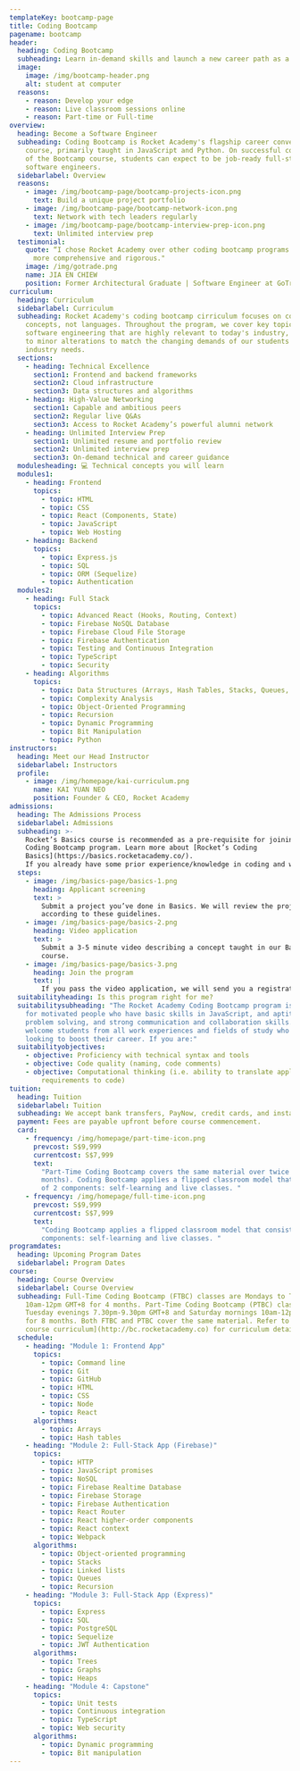 ```yaml
---
templateKey: bootcamp-page
title: Coding Bootcamp
pagename: bootcamp
header:
  heading: Coding Bootcamp
  subheading: Learn in-demand skills and launch a new career path as a Software Engineer
  image:
    image: /img/bootcamp-header.png
    alt: student at computer
  reasons:
    - reason: Develop your edge
    - reason: Live classroom sessions online
    - reason: Part-time or Full-time
overview:
  heading: Become a Software Engineer
  subheading: Coding Bootcamp is Rocket Academy's flagship career conversion
    course, primarily taught in JavaScript and Python. On successful completion
    of the Bootcamp course, students can expect to be job-ready full-stack
    software engineers.
  sidebarlabel: Overview
  reasons:
    - image: /img/bootcamp-page/bootcamp-projects-icon.png
      text: Build a unique project portfolio
    - image: /img/bootcamp-page/bootcamp-network-icon.png
      text: Network with tech leaders regularly
    - image: /img/bootcamp-page/bootcamp-interview-prep-icon.png
      text: Unlimited interview prep
  testimonial:
    quote: “I chose Rocket Academy over other coding bootcamp programs as it was
      more comprehensive and rigorous."
    image: /img/gotrade.png
    name: JIA EN CHIEW
    position: Former Architectural Graduate | Software Engineer at GoTrade
curriculum:
  heading: Curriculum
  sidebarlabel: Curriculum
  subheading: Rocket Academy's coding bootcamp cirriculum focuses on coding
    concepts, not languages. Throughout the program, we cover key topics in
    software engineering that are highly relevant to today's industry, subject
    to minor alterations to match the changing demands of our students and
    industry needs.
  sections:
    - heading: Technical Excellence
      section1: Frontend and backend frameworks
      section2: Cloud infrastructure
      section3: Data structures and algorithms
    - heading: High-Value Networking
      section1: Capable and ambitious peers
      section2: Regular live Q&As
      section3: Access to Rocket Academy’s powerful alumni network
    - heading: Unlimited Interview Prep
      section1: Unlimited resume and portfolio review
      section2: Unlimited interview prep
      section3: On-demand technical and career guidance
  modulesheading: 💻 Technical concepts you will learn
  modules1:
    - heading: Frontend
      topics:
        - topic: HTML
        - topic: CSS
        - topic: React (Components, State)
        - topic: JavaScript
        - topic: Web Hosting
    - heading: Backend
      topics:
        - topic: Express.js
        - topic: SQL
        - topic: ORM (Sequelize)
        - topic: Authentication
  modules2:
    - heading: Full Stack
      topics:
        - topic: Advanced React (Hooks, Routing, Context)
        - topic: Firebase NoSQL Database
        - topic: Firebase Cloud File Storage
        - topic: Firebase Authentication
        - topic: Testing and Continuous Integration
        - topic: TypeScript
        - topic: Security
    - heading: Algorithms
      topics:
        - topic: Data Structures (Arrays, Hash Tables, Stacks, Queues, Linked Lists, Trees, Graphs, Heaps)
        - topic: Complexity Analysis
        - topic: Object-Oriented Programming
        - topic: Recursion
        - topic: Dynamic Programming
        - topic: Bit Manipulation
        - topic: Python
instructors:
  heading: Meet our Head Instructor
  sidebarlabel: Instructors
  profile:
    - image: /img/homepage/kai-curriculum.png
      name: KAI YUAN NEO
      position: Founder & CEO, Rocket Academy
admissions:
  heading: The Admissions Process
  sidebarlabel: Admissions
  subheading: >-
    Rocket’s Basics course is recommended as a pre-requisite for joining our
    Coding Bootcamp program. Learn more about [Rocket’s Coding
    Basics](https://basics.rocketacademy.co/).
    If you already have some prior experience/knowledge in coding and would like to join Rocket's Coding Bootcamp program, we may waive the Coding Basics requirement - reach out to us at [hello@rocketacademy.co](mailto:hello@rocketacademy.co) to find out more!
  steps:
    - image: /img/basics-page/basics-1.png
      heading: Applicant screening
      text: >
        Submit a project you’ve done in Basics. We will review the project
        according to these guidelines.
    - image: /img/basics-page/basics-2.png
      heading: Video application
      text: >
        Submit a 3-5 minute video describing a concept taught in our Basics
        course.
    - image: /img/basics-page/basics-3.png
      heading: Join the program
      text: |
        If you pass the video application, we will send you a registration link.
  suitabilityheading: Is this program right for me?
  suitabilitysubheading: "The Rocket Academy Coding Bootcamp program is designed
    for motivated people who have basic skills in JavaScript, and aptitude for
    problem solving, and strong communication and collaboration skills. We
    welcome students from all work experiences and fields of study who are
    looking to boost their career. If you are:"
  suitabilityobjectives:
    - objective: Proficiency with technical syntax and tools
    - objective: Code quality (naming, code comments)
    - objective: Computational thinking (i.e. ability to translate application
        requirements to code)
tuition:
  heading: Tuition
  sidebarlabel: Tuition
  subheading: We accept bank transfers, PayNow, credit cards, and instalment payments via Atome. Additional charges apply to credit cards and Atome payments. Fees are payable upfront before course commencement.
  payment: Fees are payable upfront before course commencement.
  card:
    - frequency: /img/homepage/part-time-icon.png
      prevcost: S$9,999
      currentcost: S$7,999
      text:
        "Part-Time Coding Bootcamp covers the same material over twice the time (8
        months). Coding Bootcamp applies a flipped classroom model that consists
        of 2 components: self-learning and live classes. "
    - frequency: /img/homepage/full-time-icon.png
      prevcost: S$9,999
      currentcost: S$7,999
      text:
        "Coding Bootcamp applies a flipped classroom model that consists of 2
        components: self-learning and live classes. "
programdates:
  heading: Upcoming Program Dates
  sidebarlabel: Program Dates
course:
  heading: Course Overview
  sidebarlabel: Course Overview
  subheading: Full-Time Coding Bootcamp (FTBC) classes are Mondays to Thursdays,
    10am-12pm GMT+8 for 4 months. Part-Time Coding Bootcamp (PTBC) classes are
    Tuesday evenings 7.30pm-9.30pm GMT+8 and Saturday mornings 10am-12pm GMT+8
    for 8 months. Both FTBC and PTBC cover the same material. Refer to the [full
    course curriculum](http://bc.rocketacademy.co) for curriculum details.
  schedule:
    - heading: "Module 1: Frontend App"
      topics:
        - topic: Command line
        - topic: Git
        - topic: GitHub
        - topic: HTML
        - topic: CSS
        - topic: Node
        - topic: React
      algorithms:
        - topic: Arrays
        - topic: Hash tables
    - heading: "Module 2: Full-Stack App (Firebase)"
      topics:
        - topic: HTTP
        - topic: JavaScript promises
        - topic: NoSQL
        - topic: Firebase Realtime Database
        - topic: Firebase Storage
        - topic: Firebase Authentication
        - topic: React Router
        - topic: React higher-order components
        - topic: React context
        - topic: Webpack
      algorithms:
        - topic: Object-oriented programming
        - topic: Stacks
        - topic: Linked lists
        - topic: Queues
        - topic: Recursion
    - heading: "Module 3: Full-Stack App (Express)"
      topics:
        - topic: Express
        - topic: SQL
        - topic: PostgreSQL
        - topic: Sequelize
        - topic: JWT Authentication
      algorithms:
        - topic: Trees
        - topic: Graphs
        - topic: Heaps
    - heading: "Module 4: Capstone"
      topics:
        - topic: Unit tests
        - topic: Continuous integration
        - topic: TypeScript
        - topic: Web security
      algorithms:
        - topic: Dynamic programming
        - topic: Bit manipulation
---
```

